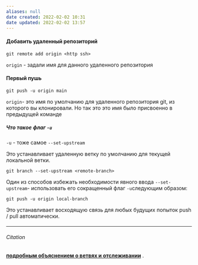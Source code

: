 ```yaml
---
aliases: null
date created: 2022-02-02 10:31
date updated: 2022-02-02 13:57
---
```


#### Добавить удаленный репозиторий

```
git remote add origin <http ssh>
```

`origin` - задали имя для данного удаленного репозитория

#### Первый пушь

```
git push -u origin main
```

`origin`- это имя по умолчанию для удаленного репозитория git, из которого вы клонировали. Но так это это имя было присвоенно в предыдущей команде

##### Что такое флаг `-u`

`-u` - тоже самое `--set-upstream`

Это устанавливает удаленную ветку по умолчанию для текущей локальной ветки.

```
git branch --set-upstream <remote-branch>
```

Один из способов избежать необходимости явного ввода `--set-upstream`- использовать его сокращенный флаг `-u`следующим образом:

```
git push -u origin local-branch
```

Это устанавливает восходящую связь для любых будущих попыток push / pull автоматически.

####

---

###### Citation
[**подробным объяснением о ветвях и отслеживании**](https://stackoverflow.com/a/10002469/319204) .